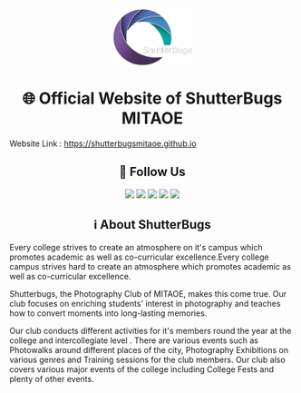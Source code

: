 

<p align="center">
<img src="assets/img/logos/LOGO-SVGwhite.png" height="100" />
</p>

<h1 align="center">🌐 Official Website of ShutterBugs MITAOE</h1>

Website Link : https://shutterbugsmitaoe.github.io 

<h2 align="center">👥 Follow Us</h2>
<p align="center">
<a href="https://instagram.com/shutterbugs.mitaoe" target="_blank"><img height="28" src = "https://img.shields.io/badge/-Instagram-e95950?style=for-the-badge&logo=Instagram&logoColor=white"></a>
<a href="https://shutterbugs-links.web.app" target="_blank"><img height="28" src = "https://img.shields.io/badge/-Social Links-fed136?style=for-the-badge"></a>
  <a href="mailto:shutterbugspc@mitaoe.ac.in" target="_blank"><img height="28" src = "https://img.shields.io/badge/gmail-EA4335?&style=for-the-badge&logo=gmail&logoColor=white"></a>
  <a href="https://www.linkedin.com/company/shutterbugspc" target="_blank"> <img height="28" src = "https://img.shields.io/badge/-LinkedIn-0e76a8?style=for-the-badge&logo=Linkedin&logoColor=white"></a>
  <a href="https://twitter.com/shutterbugsclub" target="_blank"><img height="28" src = "https://img.shields.io/badge/-Twitter-00acee?style=for-the-badge&logo=Twitter&logoColor=white"></a>
</p>

<h2 align="center">ℹ️ About ShutterBugs</h2>
Every college strives to create an atmosphere on it's campus which promotes academic as well as co-curricular excellence.Every college campus strives hard to create an atmosphere which promotes academic as well as co-curricular excellence.

Shutterbugs, the Photography Club of MITAOE, makes this come true. Our club focuses on enriching students' interest in photography and teaches how to convert moments into long-lasting memories.

Our club conducts different activities for it's members round the year at the college and intercollegiate level . There are various events such as Photowalks around different places of the city, Photography Exhibitions on various genres and Training sessions for the club members. Our club also covers various major events of the college including College Fests and plenty of other events.
